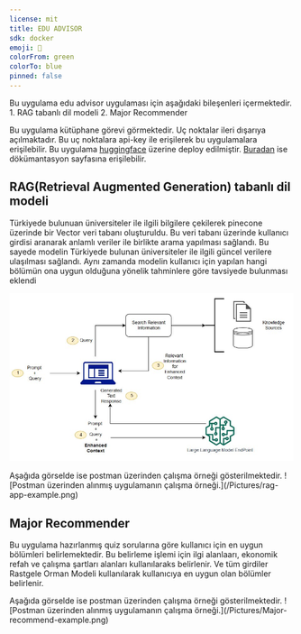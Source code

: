 ```yaml
---
license: mit
title: EDU ADVISOR
sdk: docker
emoji: 🚀
colorFrom: green
colorTo: blue
pinned: false
---
```


Bu uygulama edu advisor uygulaması için aşağıdaki bileşenleri içermektedir.
    1. RAG tabanlı dil modeli
    2. Major Recommender

Bu uygulama kütüphane görevi görmektedir. Uç noktalar ileri dışarıya açılmaktadır. Bu uç noktalara api-key ile erişilerek bu uygulamalara erişilebilir. Bu uygulama [huggingface](https://huggingface.co/spaces/aguler/edu-advisor) üzerine deploy edilmiştir. [Buradan](https://aguler-edu-advisor.hf.space/docs) ise dökümantasyon sayfasına erişilebilir.


## RAG(Retrieval Augmented Generation) tabanlı dil modeli
Türkiyede bulunuan üniversiteler ile ilgili bilgilere çekilerek pinecone üzerinde bir Vector veri tabanı oluşturuldu. Bu veri tabanı üzerinde kullanıcı girdisi aranarak anlamlı veriler ile birlikte arama yapılması sağlandı. Bu sayede modelin Türkiyede bulunan üniversiteler ile ilgili güncel verilere ulaşılması sağlandı. Aynı zamanda modelin kullanıcı için yapılan hangi bölümün ona uygun olduğuna yönelik tahminlere göre tavsiyede bulunması eklendi

![RAG Tasarımı](/Pictures/jumpstart-fm-rag.jpg)
<p>
Aşağıda görselde ise postman üzerinden çalışma örneği gösterilmektedir.
![Postman üzerinden alınmış uygulamanın çalışma örneği.](/Pictures/rag-app-example.png)


## Major Recommender
Bu uygulama hazırlanmış quiz sorularına göre kullanıcı için en uygun bölümleri belirlemektedir. Bu belirleme işlemi için ilgi alanlaarı, ekonomik refah ve çalışma şartları alanları kullanılaraks belirlenir. Ve tüm girdiler Rastgele Orman Modeli kullanılarak kullanıcıya en uygun olan bölümler belirlenir. 
<p>
Aşağıda görselde ise postman üzerinden çalışma örneği gösterilmektedir.
![Postman üzerinden alınmış uygulamanın çalışma örneği.](/Pictures/Major-recommend-example.png)



